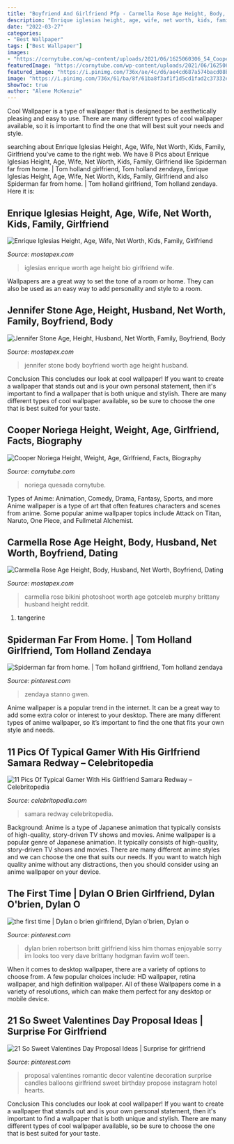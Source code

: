 ```yaml
---
title: "Boyfriend And Girlfriend Pfp - Carmella Rose Age Height, Body, Husband, Net Worth, Boyfriend, Dating"
description: "Enrique iglesias height, age, wife, net worth, kids, family, girlfriend"
date: "2022-03-27"
categories:
- "Best Wallpaper"
tags: ["Best Wallpaper"]
images:
- "https://cornytube.com/wp-content/uploads/2021/06/1625060306_54_Cooper-Noriega-Height-Weight-Age-Girlfriend-Facts-Biography.jpg"
featuredImage: "https://cornytube.com/wp-content/uploads/2021/06/1625060306_54_Cooper-Noriega-Height-Weight-Age-Girlfriend-Facts-Biography.jpg"
featured_image: "https://i.pinimg.com/736x/ae/4c/d6/ae4cd687a574bacd08bf8af09f99a829--dylan-o-brian-dylan-thomas.jpg"
image: "https://i.pinimg.com/736x/61/ba/8f/61ba8f3af1f1d5cd1fad2c37332e2467.jpg"
ShowToc: true
author: "Alene McKenzie"
---
```



Cool Wallpaper is a type of wallpaper that is designed to be aesthetically pleasing and easy to use. There are many different types of cool wallpaper available, so it is important to find the one that will best suit your needs and style.

	

		
searching about Enrique Iglesias Height, Age, Wife, Net Worth, Kids, Family, Girlfriend you've came to the right web. We have 8 Pics about Enrique Iglesias Height, Age, Wife, Net Worth, Kids, Family, Girlfriend like Spiderman far from home. | Tom holland girlfriend, Tom holland zendaya, Enrique Iglesias Height, Age, Wife, Net Worth, Kids, Family, Girlfriend and also Spiderman far from home. | Tom holland girlfriend, Tom holland zendaya. Here it is:
		
    
## Enrique Iglesias Height, Age, Wife, Net Worth, Kids, Family, Girlfriend

<img loading=lazy src="https://www.mostapex.com/wp-content/uploads/2019/04/Enrique-Iglesias-Photos-696x1024.jpg" onerror="this.onerror=null;this.src='https://tse2.mm.bing.net/th?id=OIP.hNHNspZ2kneGbxcpaZ_csQHaK5&amp;pid=15.1';" alt="Enrique Iglesias Height, Age, Wife, Net Worth, Kids, Family, Girlfriend">

_Source: mostapex.com_

>iglesias enrique worth age height bio girlfriend wife. 

	

Wallpapers are a great way to set the tone of a room or home. They can also be used as an easy way to add personality and style to a room.

    
## Jennifer Stone Age, Height, Husband, Net Worth, Family, Boyfriend, Body

<img loading=lazy src="https://www.mostapex.com/wp-content/uploads/2019/03/Jennifer-Stone-Pictures-683x1024.jpg" onerror="this.onerror=null;this.src='https://tse2.mm.bing.net/th?id=OIP.yDfsR_OWOq-Kx1Mv7wXbhAHaLG&amp;pid=15.1';" alt="Jennifer Stone Age, Height, Husband, Net Worth, Family, Boyfriend, Body">

_Source: mostapex.com_

>jennifer stone body boyfriend worth age height husband. 

	

Conclusion
This concludes our look at cool wallpaper! If you want to create a wallpaper that stands out and is your own personal statement, then it's important to find a wallpaper that is both unique and stylish. There are many different types of cool wallpaper available, so be sure to choose the one that is best suited for your taste.

    
## Cooper Noriega Height, Weight, Age, Girlfriend, Facts, Biography

<img loading=lazy src="https://cornytube.com/wp-content/uploads/2021/06/1625060306_54_Cooper-Noriega-Height-Weight-Age-Girlfriend-Facts-Biography.jpg" onerror="this.onerror=null;this.src='https://tse3.mm.bing.net/th?id=OIP.sCjwV_W3i5HAAvoSBZ80dgHaKX&amp;pid=15.1';" alt="Cooper Noriega Height, Weight, Age, Girlfriend, Facts, Biography">

_Source: cornytube.com_

>noriega quesada cornytube. 

	

Types of Anime: Animation, Comedy, Drama, Fantasy, Sports, and more
Anime wallpaper is a type of art that often features characters and scenes from anime. Some popular anime wallpaper topics include Attack on Titan, Naruto, One Piece, and Fullmetal Alchemist.

    
## Carmella Rose Age Height, Body, Husband, Net Worth, Boyfriend, Dating

<img loading=lazy src="https://www.mostapex.com/wp-content/uploads/2019/04/Carmella-Rose-Pics-683x1024.jpg" onerror="this.onerror=null;this.src='https://tse2.mm.bing.net/th?id=OIP.Dx3SPf-BZArVPkvx7VnJ_QHaLG&amp;pid=15.1';" alt="Carmella Rose Age Height, Body, Husband, Net Worth, Boyfriend, Dating">

_Source: mostapex.com_

>carmella rose bikini photoshoot worth age gotceleb murphy brittany husband height reddit. 

	

1. tangerine 

    
## Spiderman Far From Home. | Tom Holland Girlfriend, Tom Holland Zendaya

<img loading=lazy src="https://i.pinimg.com/736x/e7/29/3c/e7293c5aea63b7ebde32f1f94f6e04ac.jpg" onerror="this.onerror=null;this.src='https://tse3.mm.bing.net/th?id=OIP.RrZ2Talj4ywxDcAbyIdsdgHaLG&amp;pid=15.1';" alt="Spiderman far from home. | Tom holland girlfriend, Tom holland zendaya">

_Source: pinterest.com_

>zendaya stanno gwen. 

	

Anime wallpaper is a popular trend in the internet. It can be a great way to add some extra color or interest to your desktop. There are many different types of anime wallpaper, so it’s important to find the one that fits your own style and needs.

    
## 11 Pics Of Typical Gamer With His Girlfriend Samara Redway – Celebritopedia

<img loading=lazy src="https://celebritopedia.com/wp-content/uploads/2021/01/Typical-Gamers-girlfriend-7-768x1053.jpg" onerror="this.onerror=null;this.src='https://tse2.mm.bing.net/th?id=OIP.aPelwQBtoEDm7jFS09KIKAHaKJ&amp;pid=15.1';" alt="11 Pics Of Typical Gamer With His Girlfriend Samara Redway – Celebritopedia">

_Source: celebritopedia.com_

>samara redway celebritopedia. 

	

Background: Anime is a type of Japanese animation that typically consists of high-quality, story-driven TV shows and movies.
Anime wallpaper is a popular genre of Japanese animation. It typically consists of high-quality, story-driven TV shows and movies. There are many different anime styles and we can choose the one that suits our needs. If you want to watch high quality anime without any distractions, then you should consider using an anime wallpaper on your device.

    
## The First Time | Dylan O Brien Girlfriend, Dylan O&#039;brien, Dylan O

<img loading=lazy src="https://i.pinimg.com/736x/ae/4c/d6/ae4cd687a574bacd08bf8af09f99a829--dylan-o-brian-dylan-thomas.jpg" onerror="this.onerror=null;this.src='https://tse3.mm.bing.net/th?id=OIP.gQR6oAN9OVdMrVzPUL8tWgHaJ3&amp;pid=15.1';" alt="the first time | Dylan o brien girlfriend, Dylan o&#039;brien, Dylan o">

_Source: pinterest.com_

>dylan brien robertson britt girlfriend kiss him thomas enjoyable sorry im looks too very dave brittany hodgman favim wolf teen. 

	

When it comes to desktop wallpaper, there are a variety of options to choose from. A few popular choices include: HD wallpaper, retina wallpaper, and high definition wallpaper. All of these Wallpapers come in a variety of resolutions, which can make them perfect for any desktop or mobile device. 

    
## 21 So Sweet Valentines Day Proposal Ideas | Surprise For Girlfriend

<img loading=lazy src="https://i.pinimg.com/736x/61/ba/8f/61ba8f3af1f1d5cd1fad2c37332e2467.jpg" onerror="this.onerror=null;this.src='https://tse2.mm.bing.net/th?id=OIP.gQnUpPo5nhZHKCqmIsP8SwHaLG&amp;pid=15.1';" alt="21 So Sweet Valentines Day Proposal Ideas | Surprise for girlfriend">

_Source: pinterest.com_

>proposal valentines romantic decor valentine decoration surprise candles balloons girlfriend sweet birthday propose instagram hotel hearts. 

	

Conclusion
This concludes our look at cool wallpaper! If you want to create a wallpaper that stands out and is your own personal statement, then it's important to find a wallpaper that is both unique and stylish. There are many different types of cool wallpaper available, so be sure to choose the one that is best suited for your taste.

